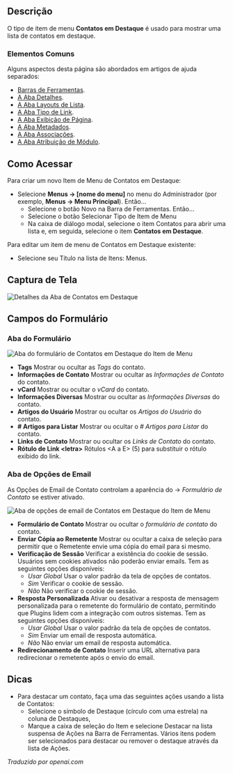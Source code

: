 <!-- Filename: Help4.x:Menu_Item:_Featured_Contacts / Display title: Contatos em Destaque   -->

## Descrição

O tipo de item de menu **Contatos em Destaque** é usado para mostrar uma lista de contatos em destaque.

### Elementos Comuns

Alguns aspectos desta página são abordados em artigos de ajuda separados:

* [Barras de Ferramentas](jdocmanual?article=help/common-elements/toolbars).
* [A Aba Detalhes](jdocmanual?article=help/menu-items-common/menu-item-details).
* [A Aba Layouts de Lista](jdocmanual?article=help/menu-items-common/menu-item-list-layouts).
* [A Aba Tipo de Link](jdocmanual?article=help/menu-items-common/menu-item-link-type).
* [A Aba Exibição de Página](jdocmanual?article=help/menu-items-common/menu-item-page-display).
* [A Aba Metadados](jdocmanual?article=help/menu-items-common/menu-item-metadata).
* [A Aba Associações](jdocmanual?article=help/common-elements/edit-associations).
* [A Aba Atribuição de Módulo](jdocmanual?article=help/menu-items-common/menu-item-module-assignment).

## Como Acessar

Para criar um novo Item de Menu de Contatos em Destaque:

- Selecione **Menus → \[nome do menu\]** no menu do Administrador
  (por exemplo, **Menus → Menu Principal**). Então...
  - Selecione o botão Novo na Barra de Ferramentas. Então...
  - Selecione o botão Selecionar Tipo de Item de Menu
  - Na caixa de diálogo modal, selecione o item Contatos para abrir uma lista e, em seguida,
    selecione o item **Contatos em Destaque**.

Para editar um item de menu de Contatos em Destaque existente:

- Selecione seu Título na lista de Itens: Menus.

## Captura de Tela

![Detalhes da Aba de Contatos em Destaque](../../../pt/images/menu-items/contacts-featured-contacts-details-tab.png)

## Campos do Formulário

### Aba do Formulário

![Aba do formulário de Contatos em Destaque do Item de Menu](../../../pt/images/menu-items/contacts-featured-contacts-form-tab.png)

- **Tags** Mostrar ou ocultar as *Tags* do contato.
- **Informações de Contato** Mostrar ou ocultar as *Informações de Contato* do contato.
- **vCard** Mostrar ou ocultar o *vCard* do contato.
- **Informações Diversas** Mostrar ou ocultar as *Informações Diversas* do contato.
- **Artigos do Usuário** Mostrar ou ocultar os *Artigos do Usuário* do contato.
- **\# Artigos para Listar** Mostrar ou ocultar o *\# Artigos para Listar* do contato.
- **Links de Contato** Mostrar ou ocultar os *Links de Contato* do contato.
- **Rótulo de Link \<letra\>** Rótulos \<A a E\> (5) para substituir o rótulo exibido do link.

### Aba de Opções de Email

As Opções de Email de Contato controlam a aparência do → *Formulário de Contato* se estiver ativado.

![Aba de opções de email de Contatos em Destaque do Item de Menu](../../../pt/images/menu-items/contacts-featured-contacts-mail-options-tab.png)

- **Formulário de Contato** Mostrar ou ocultar o *formulário de contato* do contato.
- **Enviar Cópia ao Remetente** Mostrar ou ocultar a caixa de seleção para permitir que o Remetente envie uma cópia do email para si mesmo.
- **Verificação de Sessão** Verificar a existência do cookie de sessão. Usuários sem cookies ativados não poderão enviar emails.
    Tem as seguintes opções disponíveis:
    - *Usar Global* Usar o valor padrão da tela de opções de contatos.
    - *Sim* Verificar o cookie de sessão.
    - *Não* Não verificar o cookie de sessão.
- **Resposta Personalizada** Ativar ou desativar a resposta de mensagem personalizada para o remetente do formulário de contato, permitindo que Plugins lidem com a integração com outros sistemas.
    Tem as seguintes opções disponíveis:
    - *Usar Global* Usar o valor padrão da tela de opções de contatos.
    - *Sim* Enviar um email de resposta automática.
    - *Não* Não enviar um email de resposta automática.
- **Redirecionamento de Contato** Inserir uma URL alternativa para redirecionar o remetente após o envio do email.

## Dicas

- Para destacar um contato, faça uma das seguintes ações usando a lista de Contatos:
  - Selecione o símbolo de Destaque (círculo com uma estrela) na coluna de Destaques,
  - Marque a caixa de seleção do Item e selecione Destacar na lista suspensa de Ações na Barra de Ferramentas. Vários itens podem ser selecionados para destacar ou remover o destaque através da lista de Ações.

*Traduzido por openai.com*

